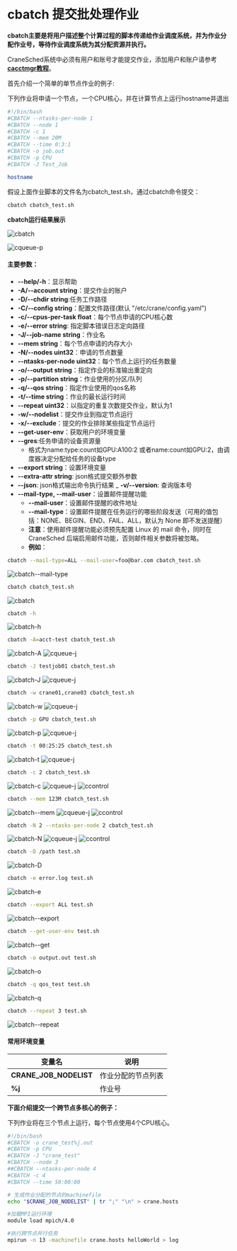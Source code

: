# cbatch 提交批处理作业 #

**cbatch主要是将用户描述整个计算过程的脚本传递给作业调度系统，并为作业分配作业号，等待作业调度系统为其分配资源并执行。**

CraneSched系统中必须有用户和账号才能提交作业，添加用户和账户请参考[**cacctmgr教程**](./cacctmgr.md)。

首先介绍一个简单的单节点作业的例子:

下列作业将申请一个节点，一个CPU核心，并在计算节点上运行hostname并退出

~~~bash
#!/bin/bash
#CBATCH --ntasks-per-node 1
#CBATCH --node 1
#CBATCH -c 1
#CBATCH --mem 20M
#CBATCH --time 0:3:1
#CBATCH -o job.out
#CBATCH -p CPU
#CBATCH -J Test_Job

hostname
~~~

假设上面作业脚本的文件名为cbatch_test.sh，通过cbatch命令提交：

~~~bash
cbatch cbatch_test.sh
~~~

**cbatch运行结果展示**

![cbatch](../images/cbatch.png)

![cqueue-p](../images/cqueue_p.png)

#### 主要参数： ####

- **--help/-h**：显示帮助
- **-A/--account string**：提交作业的账户
- **-D/--chdir string**:任务工作路径
- **-C/--config string**：配置文件路径(默认 "/etc/crane/config.yaml")
- **-c/--cpus-per-task float**：每个节点申请的CPU核心数
- **-e/--error string**: 指定脚本错误日志定向路径
- **-J/--job-name string**：作业名
- **--mem string**：每个节点申请的内存大小
- **-N/--nodes uint32**：申请的节点数量
- **--ntasks-per-node uint32**：每个节点上运行的任务数量
- **-o/--output string**：指定作业的标准输出重定向
- **-p/--partition string**：作业使用的分区/队列
- **-q/--qos string**：指定作业使用的qos名称
- **-t/--time string**：作业的最长运行时间
- **--repeat uint32**：以指定的重复次数提交作业，默认为1
- **-w/--nodelist**：提交作业到指定节点运行
- **-x/--exclude**：提交的作业排除某些指定节点运行
- **--get-user-env**：获取用户的环境变量
- **--gres**:任务申请的设备资源量  
  - 格式为name:type:count如GPU:A100:2 或者name:count如GPU:2，由调度器决定分配给任务的设备type
- **--export string**：设置环境变量
- **--extra-attr string**: json格式提交额外参数
- **--json**: json格式输出命令执行结果
_ **-v/--version**: 查询版本号
- **--mail-type, --mail-user**：设置邮件提醒功能
  - **--mail-user**：设置邮件提醒的收件地址
  - **--mail-type**：设置邮件提醒在任务运行的哪些阶段发送（可用的值包括：NONE、BEGIN、END、FAIL、ALL，默认为 None 即不发送提醒）
  - **注意**：使用邮件提醒功能必须预先配置 Linux 的 mail 命令，同时在 CraneSched 后端启用邮件功能，否则邮件相关参数将被忽略。
  - **例如**：
  
~~~bash
cbatch --mail-type=ALL --mail-user=foo@bar.com cbatch_test.sh
~~~
![cbatch--mail-type](../images/cbatch__mail.png)


~~~bash
cbatch cbatch_test.sh
~~~
![cbatch](../images/cbatch1.png)

~~~bash
cbatch -h
~~~
![cbatch-h](../images/cbatch_h.png)

~~~bash
cbatch -A=acct-test cbatch_test.sh
~~~
![cbatch-A](../images/cbatch_A.png)
![cqueue-j](../images/cqueue_j_30726.png)

~~~bash
cbatch -J testjob01 cbatch_test.sh
~~~
![cbatch-J](../images/cbatch_J_test.png)
![cqueue-j](../images/cqueue_j_30728.png)

~~~bash
cbatch -w crane01,crane03 cbatch_test.sh
~~~
![cbatch-w](../images/cbatch_w.png)
![cqueue-j](../images/cqueue_j_30729.png)

~~~bash
cbatch -p GPU cbatch_test.sh
~~~
![cbatch-p](../images/cbatch_p.png)
![cqueue-j](../images/cqueue_j_30730.png)

~~~bash
cbatch -t 00:25:25 cbatch_test.sh
~~~
![cbatch-t](../images/cbatch_t.png)
![cqueue-j](../images/cqueue_j_30731.png)

~~~bash
cbatch -c 2 cbatch_test.sh
~~~
![cbatch-c](../images/cbatch_c.png)
![cqueue-j](../images/cqueue_j_30752.png)
![ccontrol](../images/ccontrol_show.png)

~~~bash
cbatch --mem 123M cbatch_test.sh
~~~
![cbatch--mem](../images/cbatch__mem.png)
![cqueue-j](../images/cqueue_j_30755.png)
![ccontrol](../images/ccontrol_show_2.png)

~~~bash
cbatch -N 2 --ntasks-per-node 2 cbatch_test.sh
~~~
![cbatch-N](../images/cbatch_N.png)
![cqueue-j](../images/cqueue_j_30756.png)
![ccontrol](../images/ccontrol_show_all.png)

~~~bash
cbatch -D /path test.sh
~~~
![cbatch-D](../images/cbatch_D.png)

~~~bash
cbatch -e error.log test.sh
~~~
![cbatch-e](../images/cbatch_e.png)

~~~bash
cbatch --export ALL test.sh
~~~
![cbatch--export](../images/cbatch_e.png)

~~~bash
cbatch --get-user-env test.sh
~~~
![cbatch--get](../images/cbatch__get.png)

~~~bash
cbatch -o output.out test.sh
~~~
![cbatch-o](../images/cbatch_o.png)

~~~bash
cbatch -q qos_test test.sh
~~~
![cbatch-q](../images/cbatch_q.png)

~~~bash
cbatch --repeat 3 test.sh
~~~
![cbatch--repeat](../images/cbatch_repeat.png)

#### 常用环境变量 ####

| 变量名                 | 说明               |
| ---------------------- | ------------------ |
| **CRANE_JOB_NODELIST**   | 作业分配的节点列表 |
| **%j**                   | 作业号             |

**下面介绍提交一个跨节点多核心的例子：**

下列作业将在三个节点上运行，每个节点使用4个CPU核心。

~~~bash
#!/bin/bash
#CBATCH -o crane_test%j.out
#CBATCH -p CPU
#CBATCH -J "crane_test"
#CBATCH --node 3
##CBATCH --ntasks-per-node 4
#CBATCH -c 4
#CBATCH --time 50:00:00

# 生成作业分配的节点的machinefile
echo "$CRANE_JOB_NODELIST" | tr ";" "\n" > crane.hosts

#加载MPI运行环境
module load mpich/4.0 

#执行跨节点并行任务
mpirun -n 13 -machinefile crane.hosts helloWorld > log

~~~
